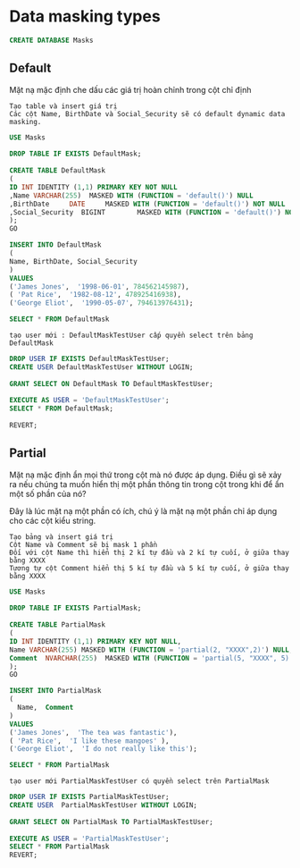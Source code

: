 # Data masking types
```sql
CREATE DATABASE Masks
```
## Default

Mặt nạ mặc định che dấu các giá trị hoàn chỉnh trong cột chỉ định

```
Tạo table và insert giá trị
Các cột Name, BirthDate và Social_Security sẽ có default dynamic data masking.
```

```sql
USE Masks
 
DROP TABLE IF EXISTS DefaultMask;
        
CREATE TABLE DefaultMask
(
ID INT IDENTITY (1,1) PRIMARY KEY NOT NULL
,Name VARCHAR(255)	MASKED WITH (FUNCTION = 'default()') NULL
,BirthDate     DATE		MASKED WITH (FUNCTION = 'default()') NOT NULL
,Social_Security  BIGINT		MASKED WITH (FUNCTION = 'default()') NOT NULL
);
GO

INSERT INTO DefaultMask
(
Name, BirthDate, Social_Security
)
VALUES 
('James Jones',  '1998-06-01', 784562145987),
( 'Pat Rice',  '1982-08-12', 478925416938),
('George Eliot',  '1990-05-07', 794613976431);

SELECT * FROM DefaultMask
```

`tạo user mới : DefaultMaskTestUser cấp quyền select trên bảng DefaultMask`

```sql
DROP USER IF EXISTS DefaultMaskTestUser;
CREATE USER DefaultMaskTestUser WITHOUT LOGIN;
 
GRANT SELECT ON DefaultMask TO DefaultMaskTestUser;
 
EXECUTE AS USER = 'DefaultMaskTestUser';
SELECT * FROM DefaultMask;
 
REVERT;
```

## Partial

Mặt nạ mặc định ẩn mọi thứ trong cột mà nó được áp dụng. Điều gì sẽ xảy ra nếu chúng ta muốn hiển thị một phần thông tin trong cột trong khi để ẩn một số phần của nó?

Đây là lúc mặt nạ một phần có ích, chú ý là mặt nạ một phần chỉ áp dụng cho các cột kiểu string.

```
Tạo bảng và insert giá trị
Cột Name và Comment sẽ bị mask 1 phần 
Đối với cột Name thì hiển thị 2 kí tự đầu và 2 kí tự cuối, ở giữa thay bằng XXXX
Tương tự cột Comment hiển thị 5 kí tự đầu và 5 kí tự cuối, ở giữa thay bằng XXXX
```

```sql
USE Masks
 
DROP TABLE IF EXISTS PartialMask;
        
CREATE TABLE PartialMask
(
ID INT IDENTITY (1,1) PRIMARY KEY NOT NULL,
Name VARCHAR(255) MASKED WITH (FUNCTION = 'partial(2, "XXXX",2)') NULL,
Comment  NVARCHAR(255)	MASKED WITH (FUNCTION = 'partial(5, "XXXX", 5)') NOT NULL
);
GO

INSERT INTO PartialMask
(
  Name,  Comment
)
VALUES 
('James Jones',  'The tea was fantastic'),
( 'Pat Rice',  'I like these mangoes' ),
('George Eliot',  'I do not really like this');

SELECT * FROM PartialMask
```

`tạo user mới PartialMaskTestUser có quyền select trên PartialMask`

```sql
DROP USER IF EXISTS PartialMaskTestUser;
CREATE USER  PartialMaskTestUser WITHOUT LOGIN;
        
GRANT SELECT ON PartialMask TO PartialMaskTestUser;  
        
EXECUTE AS USER = 'PartialMaskTestUser';  
SELECT * FROM PartialMask
REVERT;
```
